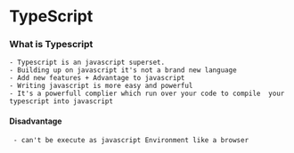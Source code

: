 # TypeScript
  ### What is Typescript
    - Typescript is an javascript superset.
    - Building up on javascript it's not a brand new language
    - Add new features + Advantage to javascript
    - Writing javascript is more easy and powerful
    - It's a powerfull complier which run over your code to compile  your typescript into javascript
    
   #### Disadvantage
     - can't be execute as javascript Environment like a browser
